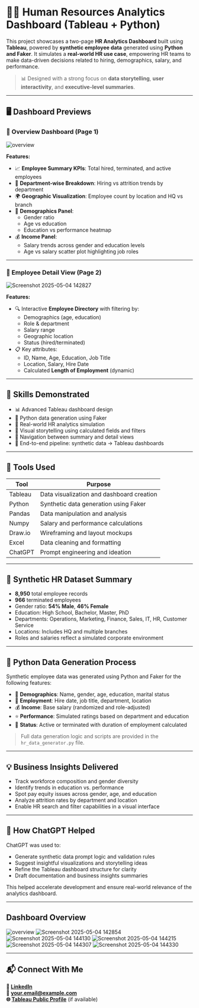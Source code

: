
# 👩‍💼 Human Resources Analytics Dashboard (Tableau + Python)

This project showcases a two-page **HR Analytics Dashboard** built using **Tableau**, powered by **synthetic employee data** generated using **Python and Faker**. It simulates a **real-world HR use case**, empowering HR teams to make data-driven decisions related to hiring, demographics, salary, and performance.

> 📊 Designed with a strong focus on **data storytelling**, **user interactivity**, and **executive-level summaries**.

---

## 🖥️ Dashboard Previews

### 📌 Overview Dashboard (Page 1)

![overview](https://github.com/user-attachments/assets/ecec7224-ecc8-43c8-ba95-3ae3b3cd0ae6)


**Features:**
- 📈 **Employee Summary KPIs**: Total hired, terminated, and active employees
- 🏢 **Department-wise Breakdown**: Hiring vs attrition trends by department
- 🌍 **Geographic Visualization**: Employee count by location and HQ vs branch
- 👥 **Demographics Panel**:
  - Gender ratio
  - Age vs education
  - Education vs performance heatmap
- 💰 **Income Panel**:
  - Salary trends across gender and education levels
  - Age vs salary scatter plot highlighting job roles

---

### 📌 Employee Detail View (Page 2)

![Screenshot 2025-05-04 142827](https://github.com/user-attachments/assets/e379d6ef-1356-49f9-9194-681196bac12d)


**Features:**
- 🔍 Interactive **Employee Directory** with filtering by:
  - Demographics (age, education)
  - Role & department
  - Salary range
  - Geographic location
  - Status (hired/terminated)
- 📋 Key attributes:
  - ID, Name, Age, Education, Job Title
  - Location, Salary, Hire Date
  - Calculated **Length of Employment** (dynamic)

---

## 🧠 Skills Demonstrated

- 📊 Advanced Tableau dashboard design
- 🐍 Python data generation using Faker
- 🎯 Real-world HR analytics simulation
- 📐 Visual storytelling using calculated fields and filters
- 🧭 Navigation between summary and detail views
- 🧪 End-to-end pipeline: synthetic data → Tableau dashboards

---

## 🧰 Tools Used

| Tool       | Purpose                                     |
|------------|---------------------------------------------|
| Tableau    | Data visualization and dashboard creation   |
| Python     | Synthetic data generation using Faker       |
| Pandas     | Data manipulation and analysis              |
| Numpy      | Salary and performance calculations         |
| Draw.io    | Wireframing and layout mockups              |
| Excel      | Data cleaning and formatting                |
| ChatGPT    | Prompt engineering and ideation             |

---

## 🧪 Synthetic HR Dataset Summary

- **8,950** total employee records
- **966** terminated employees
- Gender ratio: **54% Male**, **46% Female**
- Education: High School, Bachelor, Master, PhD
- Departments: Operations, Marketing, Finance, Sales, IT, HR, Customer Service
- Locations: Includes HQ and multiple branches
- Roles and salaries reflect a simulated corporate environment

---

## 🧬 Python Data Generation Process

Synthetic employee data was generated using Python and Faker for the following features:

- 👤 **Demographics**: Name, gender, age, education, marital status
- 💼 **Employment**: Hire date, job title, department, location
- 💰 **Income**: Base salary (randomized and role-adjusted)
- ⭐ **Performance**: Simulated ratings based on department and education
- 📅 **Status**: Active or terminated with duration of employment calculated

> Full data generation logic and scripts are provided in the `hr_data_generator.py` file.

---

## 💡 Business Insights Delivered

- Track workforce composition and gender diversity
- Identify trends in education vs. performance
- Spot pay equity issues across gender, age, and education
- Analyze attrition rates by department and location
- Enable HR search and filter capabilities in a visual interface

---

## 🤖 How ChatGPT Helped

ChatGPT was used to:
- Generate synthetic data prompt logic and validation rules
- Suggest insightful visualizations and storytelling ideas
- Refine the Tableau dashboard structure for clarity
- Draft documentation and business insights summaries

This helped accelerate development and ensure real-world relevance of the analytics dashboard.

---
## Dashboard Overview

![overview](https://github.com/user-attachments/assets/12d496dc-c1cb-486c-aceb-529cb192382d)
![Screenshot 2025-05-04 142854](https://github.com/user-attachments/assets/78a5c43a-54ce-4b90-b2e0-0a304fa3fd57)
![Screenshot 2025-05-04 144130](https://github.com/user-attachments/assets/d20cfdc3-3207-4626-a3dc-e4cf94987166)
![Screenshot 2025-05-04 144215](https://github.com/user-attachments/assets/c38ab4a8-7c01-4aad-911e-53f44e30f7cb)
![Screenshot 2025-05-04 144307](https://github.com/user-attachments/assets/4339d3c9-e673-4d0c-9f44-508545e66eb3)
![Screenshot 2025-05-04 144330](https://github.com/user-attachments/assets/01bd58c3-2f44-425c-8ac6-ce3488ead52e)


---

## 📬 Connect With Me

**🔗 [LinkedIn](https://linkedin.com/in/your-profile)**  
**📧 your.email@example.com**  
**🌐 [Tableau Public Profile](https://public.tableau.com/app/profile/your-profile)** (if available)
